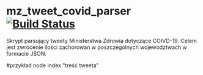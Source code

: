 # mz_tweet_covid_parser [![Build Status](https://travis-ci.com/Ellectronx/mz_tweet_covid_parser.svg?branch=master)](https://travis-ci.com/Ellectronx/mz_tweet_covid_parser)

Skrypt parsujący tweety Ministerstwa Zdrowia dotyczące COIVD-19. Celem jest zwrócenie ilości zachorowań w poszczególnych województwach w formacie JSON.

#przykład
node index "treść tweeta"

